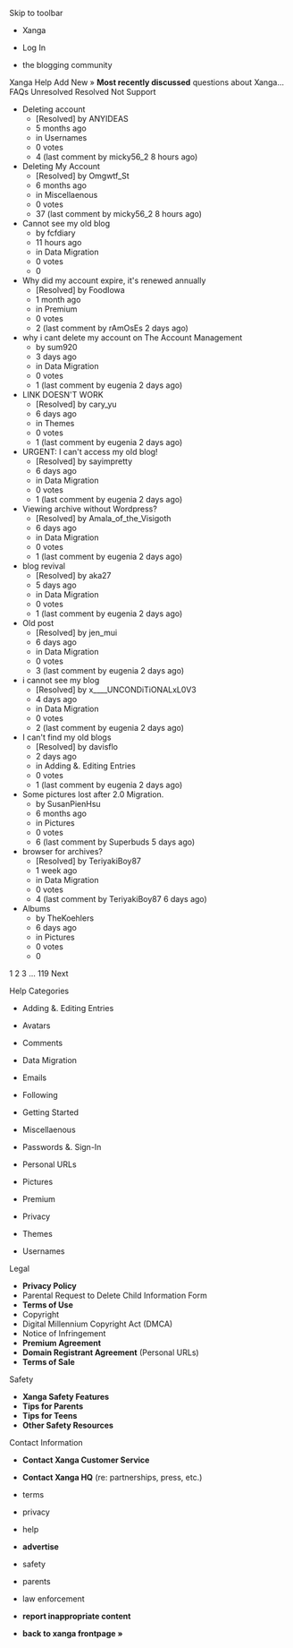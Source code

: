 Skip to toolbar

*   Xanga

*   Log In

*   the blogging community

Xanga Help Add New » **Most recently discussed** questions about Xanga… FAQs Unresolved Resolved Not Support

*   Deleting account
    *   \[Resolved\] by ANYIDEAS
    *   5 months ago
    *   in Usernames
    *   0 votes
    *   4 (last comment by micky56\_2 8 hours ago)
*   Deleting My Account
    *   \[Resolved\] by Omgwtf\_St
    *   6 months ago
    *   in Miscellaenous
    *   0 votes
    *   37 (last comment by micky56\_2 8 hours ago)
*   Cannot see my old blog
    *   by fcfdiary
    *   11 hours ago
    *   in Data Migration
    *   0 votes
    *   0
*   Why did my account expire, it's renewed annually
    *   \[Resolved\] by FoodIowa
    *   1 month ago
    *   in Premium
    *   0 votes
    *   2 (last comment by rAmOsEs 2 days ago)
*   why i cant delete my account on The Account Management
    *   by sum920
    *   3 days ago
    *   in Data Migration
    *   0 votes
    *   1 (last comment by eugenia 2 days ago)
*   LINK DOESN'T WORK
    *   \[Resolved\] by cary\_yu
    *   6 days ago
    *   in Themes
    *   0 votes
    *   1 (last comment by eugenia 2 days ago)
*   URGENT: I can't access my old blog!
    *   \[Resolved\] by sayimpretty
    *   6 days ago
    *   in Data Migration
    *   0 votes
    *   1 (last comment by eugenia 2 days ago)
*   Viewing archive without Wordpress?
    *   \[Resolved\] by Amala\_of\_the\_Visigoth
    *   6 days ago
    *   in Data Migration
    *   0 votes
    *   1 (last comment by eugenia 2 days ago)
*   blog revival
    *   \[Resolved\] by aka27
    *   5 days ago
    *   in Data Migration
    *   0 votes
    *   1 (last comment by eugenia 2 days ago)
*   Old post
    *   \[Resolved\] by jen\_mui
    *   6 days ago
    *   in Data Migration
    *   0 votes
    *   3 (last comment by eugenia 2 days ago)
*   i cannot see my blog
    *   \[Resolved\] by x\_\_\_\_UNCONDiTiONALxL0V3
    *   4 days ago
    *   in Data Migration
    *   0 votes
    *   2 (last comment by eugenia 2 days ago)
*   I can't find my old blogs
    *   \[Resolved\] by davisflo
    *   2 days ago
    *   in Adding &. Editing Entries
    *   0 votes
    *   1 (last comment by eugenia 2 days ago)
*   Some pictures lost after 2.0 Migration.
    *   by SusanPienHsu
    *   6 months ago
    *   in Pictures
    *   0 votes
    *   6 (last comment by Superbuds 5 days ago)
*   browser for archives?
    *   \[Resolved\] by TeriyakiBoy87
    *   1 week ago
    *   in Data Migration
    *   0 votes
    *   4 (last comment by TeriyakiBoy87 6 days ago)
*   Albums
    *   by TheKoehlers
    *   6 days ago
    *   in Pictures
    *   0 votes
    *   0

1 2 3 ... 119 Next

Help Categories

*   Adding &. Editing Entries
*   Avatars
*   Comments
*   Data Migration
*   Emails
*   Following
*   Getting Started
*   Miscellaenous

*   Passwords &. Sign-In
*   Personal URLs
*   Pictures
*   Premium
*   Privacy
*   Themes
*   Usernames

Legal

*   **Privacy Policy**
*   Parental Request to Delete Child Information Form
*   **Terms of Use**
*   Copyright
*   Digital Millennium Copyright Act (DMCA)
*   Notice of Infringement
*   **Premium Agreement**
*   **Domain Registrant Agreement** (Personal URLs)
*   **Terms of Sale**

Safety

*   **Xanga Safety Features**
*   **Tips for Parents**
*   **Tips for Teens**
*   **Other Safety Resources**

Contact Information

*   **Contact Xanga Customer Service**
*   **Contact Xanga HQ** (re: partnerships, press, etc.)

*   terms
*   privacy
*   help
*   **advertise**

*   safety
*   parents
*   law enforcement
*   **report inappropriate content**

*   **back to xanga frontpage »**